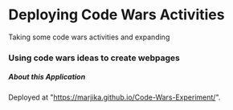 # Deploying Code Wars Activities

Taking some code wars activities and expanding

### Using code wars ideas to create webpages

##### About this Application

Deployed at "https://marjika.github.io/Code-Wars-Experiment/".


